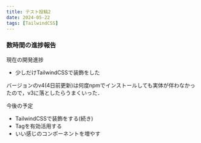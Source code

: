 ```yaml
---
title: テスト投稿2
date: 2024-05-22
tags: [TailwindCSS]
---
```


### 数時間の進捗報告

現在の開発進捗
- 少しだけTailwindCSSで装飾をした

バージョンのv4(4日前更新)は何度npmでインストールしても実体が伴わなかったので，v3に落としたらうまくいった．

今後の予定
- TailwindCSSで装飾をする(続き)
- Tagを有効活用する
- いい感じのコンポーネントを増やす